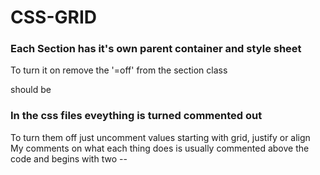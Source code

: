 # CSS-GRID
### Each Section has it's own parent container and style sheet
To turn it on remove the '=off' from the section class
<section class="element_container=OFF"> should be <section class="element_container">
  
### In the css files eveything is turned commented out
To turn them off just uncomment values starting with grid, justify or align
My comments on what each thing does is usually commented above the code and begins with two --
